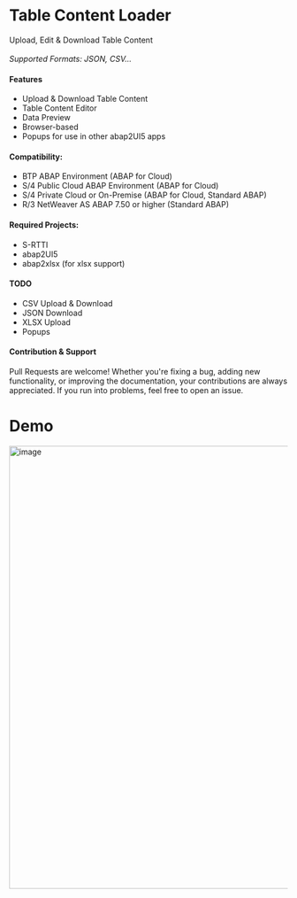 # Table Content Loader
Upload, Edit & Download Table Content <br><br>
_Supported Formats: JSON, CSV..._

#### Features
* Upload & Download Table Content
* Table Content Editor
* Data Preview
* Browser-based
* Popups for use in other abap2UI5 apps

#### Compatibility:
* BTP ABAP Environment (ABAP for Cloud)
* S/4 Public Cloud ABAP Environment (ABAP for Cloud)
* S/4 Private Cloud or On-Premise (ABAP for Cloud, Standard ABAP)
* R/3 NetWeaver AS ABAP 7.50 or higher (Standard ABAP)

#### Required Projects:
* S-RTTI
* abap2UI5
* abap2xlsx (for xlsx support)

#### TODO
* CSV Upload & Download
* JSON Download
* XLSX Upload
* Popups

#### Contribution & Support
Pull Requests are welcome! Whether you're fixing a bug, adding new functionality, or improving the documentation, your contributions are always appreciated. If you run into problems, feel free to open an issue.

# Demo
<img width="800" alt="image" src="https://github.com/abap2UI5-apps/table-content-loader/assets/102328295/73e044dc-137d-49fe-b6ac-0247fb542a0f">







